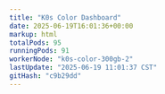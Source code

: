 ```yaml
---
title: "K0s Color Dashboard"
date: 2025-06-19T16:01:36+00:00
markup: html
totalPods: 95
runningPods: 91
workerNode: "k0s-color-300gb-2"
lastUpdate: "2025-06-19 11:01:37 CST"
gitHash: "c9b29dd"
---
```


<!-- This content is dynamically updated by the DashboardUpdater Operator -->
<!-- The dashboard UI is rendered by Hugo templates and CSS/JS files -->
